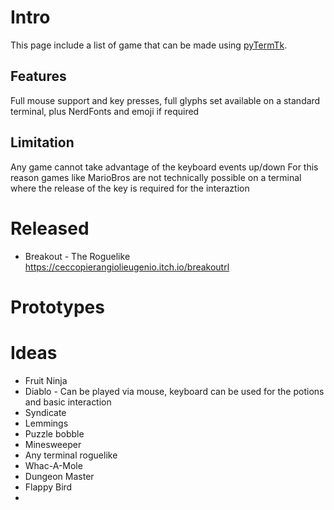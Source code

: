 # Intro
This page include a list of game that can be made using [pyTermTk](https://github.com/ceccopierangiolieugenio/pyTermTk).

## Features
Full mouse support and key presses, full glyphs set available on a standard terminal, plus NerdFonts and emoji if required

## Limitation
Any game cannot take advantage of the keyboard events up/down
For this reason games like MarioBros are not technically possible on a terminal where the release of the key is required for the interaztion 


# Released
* Breakout - The Roguelike
  https://ceccopierangiolieugenio.itch.io/breakoutrl

# Prototypes

# Ideas
* Fruit Ninja
* Diablo - Can be played via mouse, keyboard can be used for the potions and basic interaction
* Syndicate
* Lemmings
* Puzzle bobble
* Minesweeper
* Any terminal roguelike
* Whac-A-Mole
* Dungeon Master
* Flappy Bird
* 